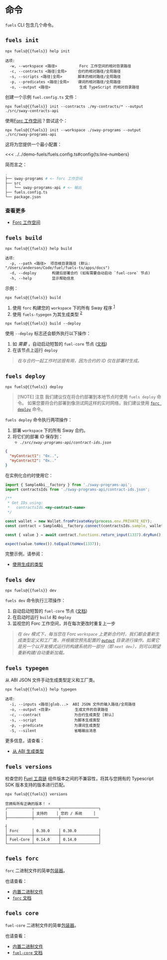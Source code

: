 # 命令

`fuels` CLI 包含几个命令。

## `fuels init`

```console-vue
npx fuels@{{fuels}} help init
```

```console
选项:
  -w, --workspace <路径>          Forc 工作空间的相对目录路径
  -c, --contracts <路径|全局>     合约的相对路径/全局路径
  -s, --scripts <路径|全局>       脚本的相对路径/全局路径
  -p, --predicates <路径|全局>    谓词的相对路径/全局路径
  -o, --output <路径>             生成 TypeScript 的相对目录路径
```

创建一个示例 `fuel.config.ts` 文件：

```console-vue
npx fuels@{{fuels}} init --contracts ./my-contracts/* --output ./src/sway-contracts-api
```

使用[Forc 工作空间](https://docs.fuel.network/docs/forc/workspaces/)？尝试这个：

```console-vue
npx fuels@{{fuels}} init --workspace ./sway-programs --output ./src/sway-programs-api
```

这将为您提供一个最小配置：

<<< ../../demo-fuels/fuels.config.ts#config{ts:line-numbers}

简而言之：

```sh
.
├── sway-programs # <— forc 工作空间
├── src
│   └── sway-programs-api # <— 输出
├── fuels.config.ts
└── package.json
```

### 查看更多

- [Forc 工作空间](https://docs.fuel.network/docs/forc/workspaces/)

## `fuels build`

```console-vue
npx fuels@{{fuels}} help build
```

```console
选项:
  -p, --path <路径>  项目根目录路径 (默认: "/Users/anderson/Code/fuel/fuels-ts/apps/docs")
  -d, --deploy       构建后部署合约 (如有需要自动启动 `fuel-core` 节点)
  -h, --help         显示帮助信息
```

示例：

```console-vue
npx fuels@{{fuels}} build
```

1. 使用 `forc` 构建您的 `workspace` 下的所有 Sway 程序 <sup>[1](#commands-for-wrapped-utiltities)</sup>
1. 使用 `fuels-typegen` 为其生成类型 <sup>[2](#typegen)</sup>

```console-vue
npx fuels@{{fuels}} build --deploy
```

使用 `--deploy` 标志还会额外执行以下操作：

1. 如 _需要_ ，自动启动短暂的 `fuel-core` 节点 ([文档](./config-file.md#autostartfuelcore))
1. 在该节点上运行 `deploy`

> _在与合约一起工作时这很有用，因为合约的 ID 仅在部署时生成。_

## `fuels deploy`

```console-vue
npx fuels@{{fuels}} deploy
```

> [!NOTE] 注意
> 我们建议仅在将合约部署到本地节点时使用 `fuels deploy` 命令。
> 如果您要将合约部署到像测试网这样的实时网络，我们建议使用 [`forc deploy`](https://docs.fuel.network/docs/intro/quickstart-contract/#deploy-to-testnet) 命令。

`fuels deploy` 命令执行两项操作：

1. 部署 `workspace` 下的所有 Sway 合约。
1. 将它们的部署 ID 保存到：
   - _`./src/sway-programs-api/contract-ids.json`_

```json
{
  "myContract1": "0x..",
  "myContract2": "0x.."
}
```

在实例化合约时使用它：

```ts
import { SampleAbi__factory } from './sway-programs-api';
import contractsIds from './sway-programs-api/contract-ids.json';

/**
 * Get IDs using:
 *   contractsIds.<my-contract-name>
 */

const wallet = new Wallet.fromPrivateKey(process.env.PRIVATE_KEY);
const contract = SampleAbi__factory.connect(contractsIds.sample, wallet);

const { value } = await contract.functions.return_input(1337).dryRun();

expect(value.toHex()).toEqual(toHex(1337));

```

完整示例，请参阅：

- [使用生成的类型](./using-generated-types.md)

## `fuels dev`

```console-vue
npx fuels@{{fuels}} dev
```

`fuels dev` 命令执行三项操作：

1. 自动启动短暂的 `fuel-core` 节点 ([文档](./config-file.md#autostartfuelcore))
1. 在启动时运行 `build` 和 `deploy`
1. 监视您的 Forc 工作空间，并在每次更改时重复上一步

> _在 `dev` 模式下，每当您在 Forc `workspace` 上更新合约时，我们都会重新生成类型定义和工厂类，并根据您预先配置的 [`output`](./config-file.md#output) 目录进行操作。如果它是另一个以开发模式运行的构建系统的一部分（即 `next dev`），则可以期望重新构建/自动重新加载。_

## `fuels typegen`

从 ABI JSON 文件手动生成类型定义和工厂类。

```console-vue
npx fuels@{{fuels}} help typegen
```

```console
选项:
  -i, --inputs <路径|glob...>  ABI JSON 文件的输入路径/全局路径
  -o, --output <目录>           生成文件的目录路径
  -c, --contract               为合约生成类型 [默认]
  -s, --script                 为脚本生成类型
  -p, --predicate              为谓词生成类型
  -S, --silent                 省略输出消息
```

更多信息，请查看：

- [从 ABI 生成类型](./generating-types.md)

## `fuels versions`

检查您的 [Fuel 工具链](#the-fuel-toolchain) 组件版本之间的不兼容性，将其与您拥有的 Typescript SDK 版本支持的版本进行匹配。

```console-vue
npx fuels@{{fuels}} versions
```

```
您拥有所有正确的版本！ ⚡
┌───────────┬───────────┬─────────────────┐
│           │ 支持的    │ 您的 / 系统     │
├───────────┼───────────┼─────────────────

┤
│ Forc      │ 0.30.0    │ 0.30.0          │
├───────────┼───────────┼─────────────────┤
│ Fuel-Core │ 0.14.0    │ 0.14.0          │
└───────────┴───────────┴─────────────────┘
```

## `fuels forc`

`forc` 二进制文件的简单[包装器](./binaries.md)。

也请查看：

- [内置二进制文件](./binaries.md)
- [`forc` 文档](https://docs.fuel.network/docs/forc/commands/)

## `fuels core`

`fuel-core` 二进制文件的简单[包装器](./binaries.md)。

也请查看：

- [内置二进制文件](./binaries.md)
- [`fuel-core` 文档](https://docs.fuel.network/guides/running-a-node/running-a-local-node/)